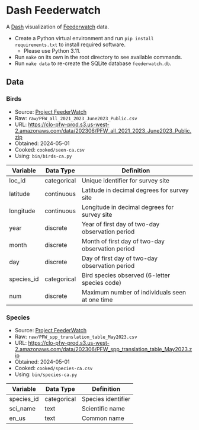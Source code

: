 # Dash Feederwatch

A [Dash][dash] visualization of [Feederwatch][feederwatch] data.

- Create a Python virtual environment and run `pip install requirements.txt` to install required software.
  - Please use Python 3.11.
- Run `make` on its own in the root directory to see available commands.
- Run `make data` to re-create the SQLite database `feederwatch.db`.

## Data

### Birds

- Source: [Project FeederWatch][feederwatch]
- Raw: `raw/PFW_all_2021_2023_June2023_Public.csv`
- URL: <https://clo-pfw-prod.s3.us-west-2.amazonaws.com/data/202306/PFW_all_2021_2023_June2023_Public.zip>
- Obtained: 2024-05-01
- Cooked: `cooked/seen-ca.csv`
- Using: `bin/birds-ca.py`

| Variable   | Data Type   | Definition                                       |
| ---------- | ----------- | ------------------------------------------------ |
| loc_id     | categorical | Unique identifier for survey site                |
| latitude   | continuous  | Latitude in decimal degrees for survey site      |
| longitude  | continuous  | Longitude in decimal degrees for survey site     |
| year       | discrete    | Year of first day of two-day observation period  |
| month      | discrete    | Month of first day of two-day observation period |
| day        | discrete    | Day of first day of two-day observation period   |
| species_id | categorical | Bird species observed (6-letter species code)    |
| num        | discrete    | Maximum number of individuals seen at one time   |

### Species

- Source: [Project FeederWatch][feederwatch]
- Raw: `raw/PFW_spp_translation_table_May2023.csv`
- URL: <https://clo-pfw-prod.s3.us-west-2.amazonaws.com/data/202306/PFW_spp_translation_table_May2023.zip>
- Obtained: 2024-05-01
- Cooked: `cooked/species-ca.csv`
- Using: `bin/species-ca.py`

| Variable   | Data Type   | Definition         |
| ---------- | ----------- | ------------------ |
| species_id | categorical | Species identifier |
| sci_name   | text        | Scientific name    |
| en_us      | text        | Common name        |

[dash]: https://dash.plotly.com
[feederwatch]: https://feederwatch.org
